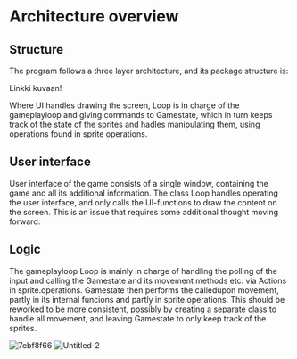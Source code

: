 # Architecture overview

## Structure

The program follows a three layer architecture, and its package structure is: 

Linkki kuvaan!

Where UI handles drawing the screen, Loop is in charge of the gameplayloop and giving commands to Gamestate, which in turn keeps track of the state of the sprites and hadles manipulating them, using operations found in sprite operations. 


## User interface

User interface of the game consists of a single window, containing the game and all its additional information. The class Loop handles operating the user interface, and only calls the UI-functions to draw the content on the screen. This is an issue that requires some additional thought moving forward. 

## Logic 

The gameplayloop Loop is mainly in charge of handling the polling of the input and calling the Gamestate and its movement methods etc. via Actions in sprite.operations. Gamestate then performs the calledupon movement, partly in its internal funcions and partly in sprite.operations. This should be reworked to be more consistent, possibly by creating a separate class to handle all movement, and leaving Gamestate to only keep track of the sprites. 

![7ebf8f66](https://user-images.githubusercontent.com/70661652/143919758-c6bc3943-8281-49ff-9785-b78bec8c9817.jpg)
![Untitled-2](https://user-images.githubusercontent.com/70661652/144767569-57c16e89-4029-498e-ad60-3ea6f99adc12.png)
